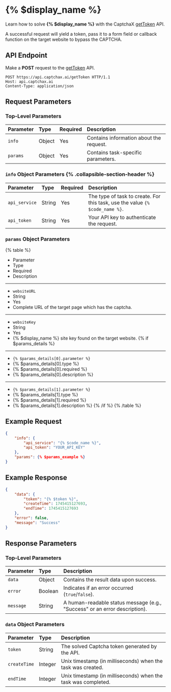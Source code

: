 
# {% $display_name %}

Learn how to solve **{% $display_name %}** with the CaptchaX [getToken](/apis/gettoken) API.

A successful request will yield a token, pass it to a form field or callback function on the target website to bypass the CAPTCHA.

## API Endpoint

Make a **POST** request to the [getToken](/apis/gettoken) API.

```http {% title="HTTP Request" %}
POST https://api.captchax.ai/getToken HTTP/1.1
Host: api.captchax.ai
Content-Type: application/json
```

## Request Parameters

### Top-Level Parameters

| Parameter | Type   | Required | Description                             |
| :-------- | :----- | :------- | :-------------------------------------- |
| `info`    | Object | Yes      | Contains information about the request. |
| `params`  | Object | Yes      | Contains task-specific parameters.      |

### `info` Object Parameters {% .collapsible-section-header %}

| Parameter     | Type   | Required | Description                                                                             |
| :------------ | :----- | :------- | :-------------------------------------------------------------------------------------- |
| `api_service` | String | Yes      | The type of task to create. For this task, use the value <code>{% $code_name %}</code>. |
| `api_token`   | String | Yes      | Your API key to authenticate the request.                                               |

### `params` Object Parameters

{% table %}
* Parameter
* Type
* Required
* Description
---
* `websiteURL`
* String
* Yes
* Complete URL of the target page which has the captcha.
---
* `websiteKey`
* String
* Yes
* {% $display_name %} site key found on the target website.
{% if $params_details %}
---
* <code>{% $params_details[0].parameter %}</code>
* {% $params_details[0].type %}
* {% $params_details[0].required %}
* {% $params_details[0].description %}
---
* <code>{% $params_details[1].parameter %}</code>
* {% $params_details[1].type %}
* {% $params_details[1].required %}
* {% $params_details[1].description %}
{% /if %}
{% /table %}

## Example Request

```json
{
    "info": {
        "api_service": "{% $code_name %}",
        "api_token": "YOUR_API_KEY"
    },
    "params": {% $params_example %}
}
```

## Example Response

```json
{
    "data": {
        "token": "{% $token %}",
        "createTime": 1745415127693,
        "endTime": 1745415127693
    },
    "error": false,
    "message": "Success"
}
```

## Response Parameters

### Top-Level Parameters

| Parameter | Type    | Description                                                                |
| :-------- | :------ | :------------------------------------------------------------------------- |
| `data`    | Object  | Contains the result data upon success.                                     |
| `error`   | Boolean | Indicates if an error occurred (`true`/`false`).                           |
| `message` | String  | A human-readable status message (e.g., "Success" or an error description). |

### `data` Object Parameters

| Parameter    | Type    | Description                                                   |
| :----------- | :------ | :------------------------------------------------------------ |
| `token`      | String  | The solved Captcha token generated by the API.                |
| `createTime` | Integer | Unix timestamp (in milliseconds) when the task was created.   |
| `endTime`    | Integer | Unix timestamp (in milliseconds) when the task was completed. |
